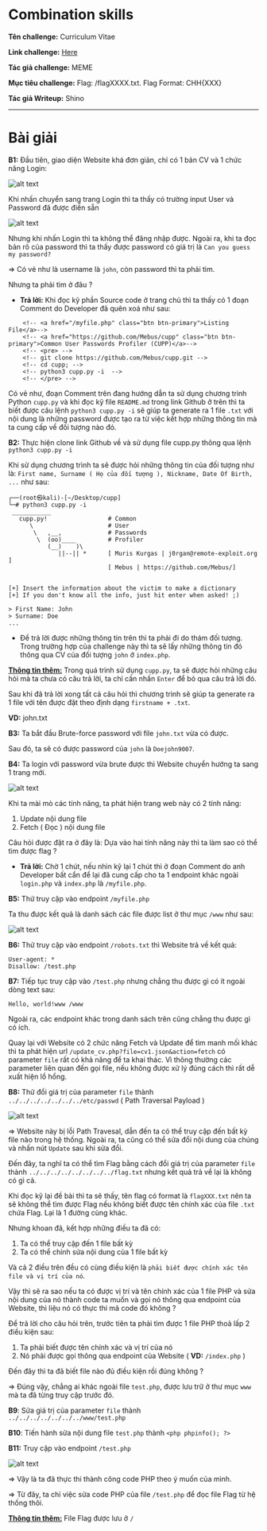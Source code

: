 # Combination skills

**Tên challenge:** Curriculum Vitae

**Link challenge:** [Here](https://battle.cookiearena.org/challenges/web/curriculum-vitae)

**Tác giả challenge:** MEME

**Mục tiêu challenge:** Flag: /flagXXXX.txt. Flag Format: CHH{XXX}

**Tác giả Writeup:** Shino

---

# Bài giải
**B1:** Đầu tiên, giao diện Website khá đơn giản, chỉ có 1 bản CV và 1 chức năng Login:

![alt text](./images/image.png)

Khi nhấn chuyển sang trang Login thì ta thấy có trường input User và Password đã được điền sẵn

![alt text](./images/image-1.png)

Nhưng khi nhấn Login thì ta không thể đăng nhập được. Ngoài ra, khi ta đọc bản rõ của password thì ta thấy được password có giá trị là `Can you guess my password?`

=> Có vẻ như là username là `john`, còn password thì ta phải tìm.

Nhưng ta phải tìm ở đâu ? 

* **Trả lời:** Khi đọc kỹ phần Source code ở trang chủ thì ta thấy có 1 đoạn Comment do Developer đã quên xoá như sau:
```
    <!-- <a href="/myfile.php" class="btn btn-primary">Listing File</a>-->
    <!-- <a href="https://github.com/Mebus/cupp" class="btn btn-primary">Common User Passwords Profiler (CUPP)</a>-->
    <!-- <pre> -->
    <!-- git clone https://github.com/Mebus/cupp.git -->
    <!-- cd cupp; -->
    <!-- python3 cupp.py -i  -->
    <!-- </pre> -->
```
Có vẻ như, đoạn Comment trên đang hướng dẫn ta sử dụng chương trình Python `cupp.py` và khi đọc kỹ file `README.md` trong link Github ở trên thì ta biết được câu lệnh `python3 cupp.py -i` sẽ giúp ta generate ra 1 file `.txt` với nội dung là những password được tạo ra từ việc kết hợp những thông tin mà ta cung cấp về đối tượng nào đó.

**B2:** Thực hiện clone link Github về và sử dụng file cupp.py thông qua lệnh `python3 cupp.py -i`

Khi sử dụng chương trình ta sẽ được hỏi những thông tin của đối tượng như là: `First name, Surname ( Họ của đối tượng ), Nickname, Date Of Birth, ...` như sau:

```
┌──(root㉿kali)-[~/Desktop/cupp]
└─# python3 cupp.py -i
 ___________ 
   cupp.py!                 # Common
      \                     # User
       \   ,__,             # Passwords
        \  (oo)____         # Profiler
           (__)    )\   
              ||--|| *      [ Muris Kurgas | j0rgan@remote-exploit.org ]
                            [ Mebus | https://github.com/Mebus/]


[+] Insert the information about the victim to make a dictionary
[+] If you don't know all the info, just hit enter when asked! ;)

> First Name: John
> Surname: Doe
...
```

* Để trả lời được những thông tin trên thì ta phải đi do thám đối tượng. Trong trường hợp của challenge này thì ta sẽ lấy những thông tin đó thông qua CV của đối tượng `john` ở `index.php`.

<b><u>Thông tin thêm:</u></b> Trong quá trình sử dụng `cupp.py`, ta sẽ được hỏi những câu hỏi mà ta chưa có câu trả lời, ta chỉ cần nhấn `Enter` để bỏ qua câu trả lời đó.

Sau khi đã trả lời xong tất cả câu hỏi thì chương trình sẽ giúp ta generate ra 1 file với tên được đặt theo định dạng `firstname + .txt`.

**VD:** john.txt

**B3:** Ta bắt đầu Brute-force password với file `john.txt` vừa có được.

Sau đó, ta sẽ có được password của `john` là `Doejohn9007`.

**B4:** Ta login với password vừa brute được thì Website chuyển hướng ta sang 1 trang mới.

![alt text](./images/image-2.png)

Khi ta mài mò các tính năng, ta phát hiện trang web này có 2 tính năng:

1. Update nội dung file
2. Fetch ( Đọc ) nội dung file

Câu hỏi được đặt ra ở đây là: Dựa vào hai tính năng này thì ta làm sao có thể tìm được flag ?

* **Trả lời:** Chờ 1 chút, nếu nhìn kỹ lại 1 chút thì ở đoạn Comment do anh Developer bất cẩn để lại đã cung cấp cho ta 1 endpoint khác ngoài `login.php` và `index.php` là `/myfile.php`.

**B5:** Thử truy cập vào endpoint `/myfile.php`

Ta thu được kết quả là danh sách các file được list ở thư mục `/www` như sau:

![alt text](./images/image-3.png)

**B6:** Thử truy cập vào endpoint `/robots.txt` thì Website trả về kết quả:

```
User-agent: *
Disallow: /test.php
```

**B7:** Tiếp tục truy cập vào `/test.php` nhưng chẳng thu được gì có ít ngoài dòng text sau:
```
Hello, world!www /www
```

Ngoài ra, các endpoint khác trong danh sách trên cũng chẳng thu được gì có ích.

Quay lại với Website có 2 chức năng Fetch và Update để tìm manh mối khác thì ta phát hiện url `/update_cv.php?file=cv1.json&action=fetch` có parameter `file` rất có khả năng để ta khai thác. Vì thông thường các parameter liên quan đến gọi file, nếu không được xử lý đúng cách thì rất dễ xuất hiện lổ hổng.

**B8:** Thử đổi giá trị của parameter `file` thành `../../../../../../../etc/passwd` ( Path Traversal Payload )

![alt text](./images/image-4.png)

=> Website này bị lỗi Path Travesal, dẫn đến ta có thể truy cập đến bất kỳ file nào trong hệ thống. Ngoài ra, ta cũng có thể sửa đổi nội dung của chúng và nhấn nút `Update` sau khi sửa đổi.

Đến đây, ta nghĩ ta có thể tìm Flag bằng cách đổi giá trị của parameter `file` thành `../../../../../../../../flag.txt` nhưng kết quả trả về lại là không có gì cả.

Khi đọc kỹ lại đề bài thì ta sẽ thấy, tên flag có format là `flagXXX.txt` nên ta sẽ không thể tìm được Flag nếu không biết được tên chính xác của file `.txt` chứa Flag. Lại là 1 đường cùng khác.

Nhưng khoan đã, kết hợp những điều ta đã có:

1. Ta có thể truy cập đến 1 file bất kỳ 
2. Ta có thể chỉnh sửa nội dung của 1 file bất kỳ

Và cả 2 điều trên đều có cùng điều kiện là `phải biết được chính xác tên file và vị trí của nó`.

Vậy thì sẽ ra sao nếu ta có được vị trí và tên chính xác của 1 file PHP và sửa nội dung của nó thành code ta muốn và gọi nó thông qua endpoint của Website, thì liệu nó có thực thi mã code đó không ?

Để trả lời cho câu hỏi trên, trước tiên ta phải tìm được 1 file PHP thoả lấp 2 điều kiện sau:

1. Ta phải biết được tên chính xác và vị trí của nó
2. Nó phải được gọi thông qua endpoint của Website ( **VD:** `/index.php` )

Đến đây thì ta đã biết file nào đủ điều kiện rồi đúng không ?

=> Đúng vậy, chẳng ai khác ngoài file `test.php`, được lưu trữ ở thư mục `www` mà ta đã từng truy cập trước đó.

**B9**: Sửa giá trị của parameter `file` thành `../../../../../../../www/test.php`

**B10**: Tiến hành sửa nội dung file `test.php` thành `<php phpinfo(); ?> `

**B11:** Truy cập vào endpoint `/test.php`

![alt text](./images/image-5.png)

=> Vậy là ta đã thực thi thành công code PHP theo ý muốn của mình.

=> Từ đây, ta chỉ việc sửa code PHP của file `/test.php` để đọc file Flag từ hệ thống thôi.

<u><b>Thông tin thêm:</b></u> File Flag được lưu ở `/`
